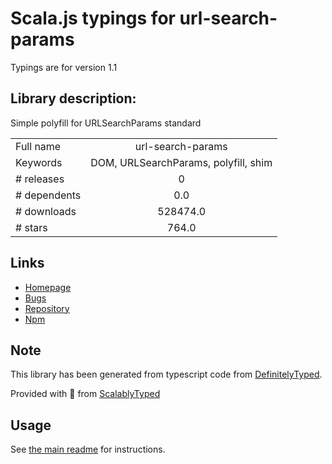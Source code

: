 
# Scala.js typings for url-search-params

Typings are for version 1.1

## Library description:
Simple polyfill for URLSearchParams standard

|                    |                 |
| ------------------ | :-------------: |
| Full name          | url-search-params |
| Keywords           | DOM, URLSearchParams, polyfill, shim |
| # releases         | 0 |
| # dependents       | 0.0 |
| # downloads        | 528474.0 |
| # stars            | 764.0 |

## Links
- [Homepage](https://github.com/WebReflection/url-search-params)
- [Bugs](https://github.com/WebReflection/url-search-params/issues)
- [Repository](https://github.com/WebReflection/url-search-params)
- [Npm](https://www.npmjs.com/package/url-search-params)
    


## Note
This library has been generated from typescript code from [DefinitelyTyped](https://definitelytyped.org).

Provided with :purple_heart: from [ScalablyTyped](https://github.com/oyvindberg/ScalablyTyped)

## Usage
See [the main readme](../../readme.md) for instructions.



